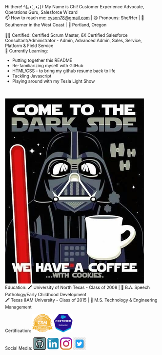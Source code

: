 Hi there! ٩(｡•́‿•̀｡)۶ My Name is Chi!
Customer Experience Advocate, Operations Guru, Salesforce Wizard
<br>
📫 How to reach me: cyson78@gmail.com | 😄 Pronouns: She/Her | 🗻 Southerner in the West Coast | 🌹 Portland, Oregon 
<br>
<br>
🧙‍♀️ Certified: Certified Scrum Master, 6X Certified Salesforce Consultant/Administrator - Admin, Advanced Admin, Sales, Service, Platform & Field Service 
<br>
🌱 Currently Learning: 
<ul>
  <li>Putting together this README</li>
  <li>Re-familiarizing myself with GitHub</li>
  <li>HTML/CSS - to bring my github resume back to life</li>
  <li>Tackling Javascript</li>
  <li>Playing around with my Tesla Light Show</li>
</ul> 
<br><br>

<img src="11190277344_fa748cbfcd_z.jpg" alt="vader" class="center">
Education: 
🖍️ University of North Texas - Class of 2008 | 📓 B.A. Speech Pathology/Early Childhood Development
<br>
🖍️ Texas &AM University - Class of 2015 | 📓 M.S. Technology & Engineering Management

Certification: 
<img src='CSM.png' alt='Certified Scrum Master' height='60'> <img src='certifiedinstructor.png' alt='Certified Instructor' height='60'>

Social Media: 
[<img src='githubsmicon.png' alt='github' height='40'>](https://github.com/cyson78)  [<img src='linkedinsmicon.png' alt='linkedin' height='40'>](https://www.linkedin.com/in/chi-son-05757726/)  [<img src='instagramsmicon.png' alt='instagram' height='40'>](https://www.instagram.com/yolkmonster/?hl=en/) [<img src='twitter.jpg' alt='tweet' height='40'>](https://twitter.com/chquitabanana)


